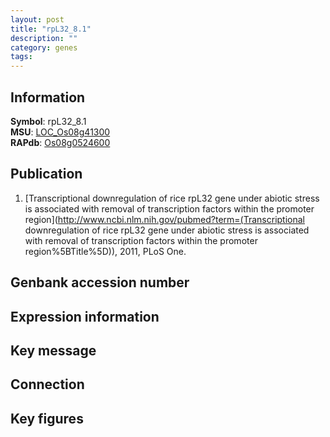 ```yaml
---
layout: post
title: "rpL32_8.1"
description: ""
category: genes
tags: 
---
```


## Information
__Symbol__: rpL32_8.1  
__MSU__: [LOC_Os08g41300](http://rice.plantbiology.msu.edu/cgi-bin/ORF_infopage.cgi?orf=LOC_Os08g41300)  
__RAPdb__: [Os08g0524600](http://rapdb.dna.affrc.go.jp/viewer/gbrowse_details/irgsp1?name=Os08g0524600)  

## Publication
1. [Transcriptional downregulation of rice rpL32 gene under abiotic stress is associated with removal of transcription factors within the promoter region](http://www.ncbi.nlm.nih.gov/pubmed?term=(Transcriptional downregulation of rice rpL32 gene under abiotic stress is associated with removal of transcription factors within the promoter region%5BTitle%5D)), 2011, PLoS One.

## Genbank accession number

## Expression information

## Key message

## Connection

## Key figures


